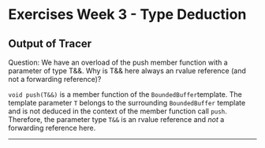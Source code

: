 # Exercises Week 3 - Type Deduction

## Output of Tracer
Question: We have an overload of the push member function with a parameter of type T&&. Why is T&& here always an rvalue reference (and not a forwarding reference)?

`void push(T&&)` is a member function of the `BoundedBuffer`template. The template parameter `T` belongs to the surrounding `BoundedBuffer` template and is not deduced in the context of the member function call `push`. Therefore, the parameter type `T&&` is an rvalue reference and *not* a forwarding reference here.

----


